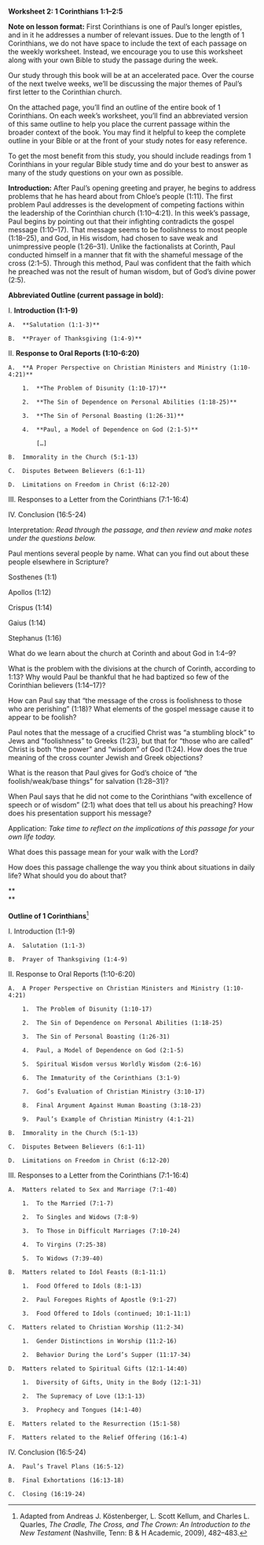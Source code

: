 **Worksheet 2: 1 Corinthians 1:1–2:5**

**Note on lesson format:** First Corinthians is one of Paul’s longer epistles, and in it he addresses a number of relevant issues. Due to the length of 1 Corinthians, we do not have space to include the text of each passage on the weekly worksheet. Instead, we encourage you to use this worksheet along with your own Bible to study the passage during the week.

Our study through this book will be at an accelerated pace. Over the course of the next twelve weeks, we’ll be discussing the major themes of Paul’s first letter to the Corinthian church.

On the attached page, you’ll find an outline of the entire book of 1 Corinthians. On each week’s worksheet, you’ll find an abbreviated version of this same outline to help you place the current passage within the broader context of the book. You may find it helpful to keep the complete outline in your Bible or at the front of your study notes for easy reference.

To get the most benefit from this study, you should include readings from 1 Corinthians in your regular Bible study time and do your best to answer as many of the study questions on your own as possible.

**Introduction:** After Paul’s opening greeting and prayer, he begins to address problems that he has heard about from Chloe’s people (1:11). The first problem Paul addresses is the development of competing factions within the leadership of the Corinthian church (1:10–4:21). In this week’s passage, Paul begins by pointing out that their infighting contradicts the gospel message (1:10–17). That message seems to be foolishness to most people (1:18–25), and God, in His wisdom, had chosen to save weak and unimpressive people (1:26–31). Unlike the factionalists at Corinth, Paul conducted himself in a manner that fit with the shameful message of the cross (2:1–5). Through this method, Paul was confident that the faith which he preached was not the result of human wisdom, but of God’s divine power (2:5).

**Abbreviated Outline (current passage in bold):**

I.  **Introduction (1:1-9)**

    A.  **Salutation (1:1-3)**

    B.  **Prayer of Thanksgiving (1:4-9)**

II. **Response to Oral Reports (1:10-6:20)**

    A.  **A Proper Perspective on Christian Ministers and Ministry (1:10-4:21)**

        1.  **The Problem of Disunity (1:10-17)**

        2.  **The Sin of Dependence on Personal Abilities (1:18-25)**

        3.  **The Sin of Personal Boasting (1:26-31)**

        4.  **Paul, a Model of Dependence on God (2:1-5)**

            […]

    B.  Immorality in the Church (5:1-13)

    C.  Disputes Between Believers (6:1-11)

    D.  Limitations on Freedom in Christ (6:12-20)

III. Responses to a Letter from the Corinthians (7:1-16:4)

IV. Conclusion (16:5-24)

Interpretation: *Read through the passage, and then review and make notes under the questions below.*

Paul mentions several people by name. What can you find out about these people elsewhere in Scripture?

Sosthenes (1:1)

Apollos (1:12)

Crispus (1:14)

Gaius (1:14)

Stephanus (1:16)

What do we learn about the church at Corinth and about God in 1:4–9?

What is the problem with the divisions at the church of Corinth, according to 1:13? Why would Paul be thankful that he had baptized so few of the Corinthian believers (1:14–17)?

How can Paul say that “the message of the cross is foolishness to those who are perishing” (1:18)? What elements of the gospel message cause it to appear to be foolish?

Paul notes that the message of a crucified Christ was “a stumbling block” to Jews and “foolishness” to Greeks (1:23), but that for “those who are called” Christ is both “the power” and “wisdom” of God (1:24). How does the true meaning of the cross counter Jewish and Greek objections?

What is the reason that Paul gives for God’s choice of “the foolish/weak/base things” for salvation (1:28–31)?

When Paul says that he did not come to the Corinthians “with excellence of speech or of wisdom” (2:1) what does that tell us about his preaching? How does his presentation support his message?

Application: *Take time to reflect on the implications of this passage for your own life today.*

What does this passage mean for your walk with the Lord?

How does this passage challenge the way you think about situations in daily life? What should you do about that?

**\
**

**Outline of 1 Corinthians**[^1]

I.  Introduction (1:1-9)

    A.  Salutation (1:1-3)

    B.  Prayer of Thanksgiving (1:4-9)

II. Response to Oral Reports (1:10-6:20)

    A.  A Proper Perspective on Christian Ministers and Ministry (1:10-4:21)

        1.  The Problem of Disunity (1:10-17)

        2.  The Sin of Dependence on Personal Abilities (1:18-25)

        3.  The Sin of Personal Boasting (1:26-31)

        4.  Paul, a Model of Dependence on God (2:1-5)

        5.  Spiritual Wisdom versus Worldly Wisdom (2:6-16)

        6.  The Immaturity of the Corinthians (3:1-9)

        7.  God’s Evaluation of Christian Ministry (3:10-17)

        8.  Final Argument Against Human Boasting (3:18-23)

        9.  Paul’s Example of Christian Ministry (4:1-21)

    B.  Immorality in the Church (5:1-13)

    C.  Disputes Between Believers (6:1-11)

    D.  Limitations on Freedom in Christ (6:12-20)

III. Responses to a Letter from the Corinthians (7:1-16:4)

    A.  Matters related to Sex and Marriage (7:1-40)

        1.  To the Married (7:1-7)

        2.  To Singles and Widows (7:8-9)

        3.  To Those in Difficult Marriages (7:10-24)

        4.  To Virgins (7:25-38)

        5.  To Widows (7:39-40)

    B.  Matters related to Idol Feasts (8:1-11:1)

        1.  Food Offered to Idols (8:1-13)

        2.  Paul Foregoes Rights of Apostle (9:1-27)

        3.  Food Offered to Idols (continued; 10:1-11:1)

    C.  Matters related to Christian Worship (11:2-34)

        1.  Gender Distinctions in Worship (11:2-16)

        2.  Behavior During the Lord’s Supper (11:17-34)

    D.  Matters related to Spiritual Gifts (12:1-14:40)

        1.  Diversity of Gifts, Unity in the Body (12:1-31)

        2.  The Supremacy of Love (13:1-13)

        3.  Prophecy and Tongues (14:1-40)

    E.  Matters related to the Resurrection (15:1-58)

    F.  Matters related to the Relief Offering (16:1-4)

IV. Conclusion (16:5-24)

    A.  Paul’s Travel Plans (16:5-12)

    B.  Final Exhortations (16:13-18)

    C.  Closing (16:19-24)

[^1]: Adapted from Andreas J. Köstenberger, L. Scott Kellum, and Charles L. Quarles, *The Cradle, The Cross, and The Crown: An Introduction to the New Testament* (Nashville, Tenn: B & H Academic, 2009), 482–483.
